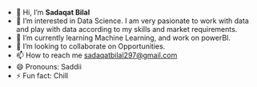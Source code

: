 - 👋 Hi, I’m **Sadaqat Bilal**
- 👀 I’m interested in Data Science. I am very pasionate to work with data and play with data according to my skills and market requirements.
- 🌱 I’m currently learning Machine Learning, and work on powerBI.
- 💞️ I’m looking to collaborate on Opportunities.
- 📫 How to reach me sadaqatbilal297@gmail.com
- 😄 Pronouns: Saddii
- ⚡ Fun fact: Chill

<!---
SadaqatBilal/SadaqatBilal is a ✨ special ✨ repository because its `README.md` (this file) appears on your GitHub profile.
You can click the Preview link to take a look at your changes.
--->
